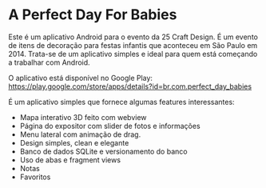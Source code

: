 # A Perfect Day For Babies

Este é um aplicativo Android para o evento da 25 Craft Design. É um evento de itens de decoração para festas infantis que aconteceu em São Paulo em 2014. Trata-se de um aplicativo simples e ideal para quem está começando a trabalhar com Android.

O aplicativo está disponível no Google Play: https://play.google.com/store/apps/details?id=br.com.perfect_day_babies

É um aplicativo simples que fornece algumas features interessantes:
- Mapa interativo 3D feito com webview
- Página do expositor com slider de fotos e informações
- Menu lateral com animação de drag.
- Design simples, clean e elegante
- Banco de dados SQLite e versionamento do banco
- Uso de abas e fragment views
- Notas 
- Favoritos
